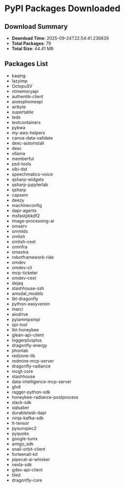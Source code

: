 # PyPI Packages Downloaded

## Download Summary
- **Download Time**: 2025-09-24T22:54:41.236839
- **Total Packages**: 79
- **Total Size**: 44.41 MB

## Packages List
- kaqing
- lazyimp
- OctopuSV
- ntmemoryapi
- authentik-client
- aioesphomeapi
- airbyte
- supertable
- teds
- testcontainers
- pybwa
- my-aws-helpers
- canoa-data-validate
- dexc-autoinstall
- dexc
- ollama
- memberful
- psd-tools
- sibi-dst
- speechmatics-voice
- qsharp-widgets
- qsharp-jupyterlab
- qsharp
- capsem
- deezy
- machineconfig
- dapr-agents
- msfastpbkdf2
- image-processing-ar
- omserv
- ommlds
- omlish
- omlish-cext
- ominfra
- omextra
- robotframework-ride
- omdev
- omdev-cli
- mcp-ticketer
- omdev-cext
- dejaq
- stashhouse-ssh
- amsdal_models
- lbt-dragonfly
- python-easyverein
- marci
- aiodrive
- pylammpsmpi
- spi-tool
- lbt-honeybee
- glean-api-client
- loggerplusplus
- dragonfly-energy
- phonlab
- redzone-lib
- redmine-mcp-server
- dragonfly-radiance
- mcgt-core
- stashhouse
- data-intelligence-mcp-server
- ghdl
- ragger-python-sdk
- honeybee-radiance-postprocess
- slack-sdk
- sqlsaber
- durabletask-dapr
- ninja-kafka-sdk
- lt-tensor
- pysunspec2
- pyquoks
- google-tunix
- amigo_sdk
- snail-orbit-client
- forteenall-kit
- pipecat-ai-whisker
- nexla-sdk
- gdex-api-client
- tiled
- dragonfly-core
